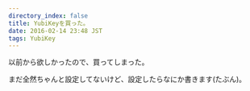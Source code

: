 ```yaml
---
directory_index: false
title: YubiKeyを買った。
date: 2016-02-14 23:48 JST
tags: YubiKey
---
```


以前から欲しかったので、買ってしまった。

まだ全然ちゃんと設定してないけど、設定したらなにか書きます(たぶん)。
